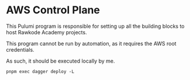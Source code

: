 # AWS Control Plane

This Pulumi program is responsible for setting up all the building blocks to host Rawkode Academy projects.

This program cannot be run by automation, as it requires the AWS root credentials.

As such, it should be executed locally by me.

```shell
pnpm exec dagger deploy -L
```
